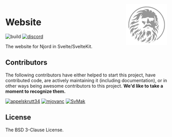 <img align="right" width="128" height="128" alt="njord" src="https://github.com/njord-rs/resources/raw/master/logo.png">

# Website

![build](https://img.shields.io/github/actions/workflow/status/njord-rs/website/ci.yml?branch=main)
[![discord](https://img.shields.io/discord/1181504958802186240.svg?style=flat&color=lightgray&logo=discord)](https://discord.gg/2uppTzjUHE)

The website for Njord in Svelte/SvelteKit.

## Contributors

The following contributors have either helped to start this project, have contributed
code, are actively maintaining it (including documentation), or in other ways
being awesome contributors to this project. **We'd like to take a moment to recognize them.**

[<img src="https://github.com/appelskrutt34.png?size=72" alt="appelskrutt34" width="72">](https://github.com/appelskrutt34)
[<img src="https://github.com/mjovanc.png?size=72" alt="mjovanc" width="72">](https://github.com/mjovanc)
[<img src="https://github.com/SvMak.png?size=72" alt="SvMak" width="72">](https://github.com/SvMak)

## License

The BSD 3-Clause License.
